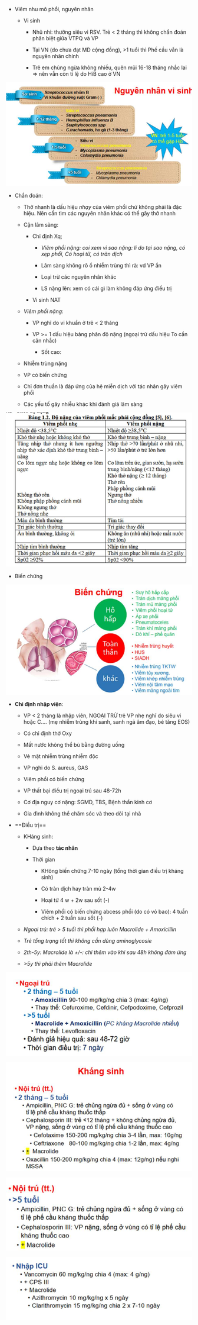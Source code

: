 - Viêm nhu mô phổi, nguyên nhân
  
	- Vi sinh
  
		- Nhũ nhi: thường siêu vi RSV. Trẻ < 2 tháng thì không chẩn đoán phân biệt giữa VTPQ và VP
  
		- Tại VN (do chưa đạt MD cộng đồng), >1 tuổi thì Phế cầu vẫn là nguyên nhân chính
  
		- Trẻ em chủng ngừa không nhiều, quên mũi 16-18 tháng nhắc lai => nên vẫn còn tỉ lệ do HiB cao ở VN
  
![444](../../../../../200%20Files/image/image/Bu%E1%BB%95i%206%20-%20H%E1%BB%87%20H%C3%B4%20h%E1%BA%A5p%20(c%C3%B2n%20l%E1%BA%A1i)-1687395504971.jpeg)
  
- Chẩn đoán:
  
	- Thở nhanh là dấu hiệu *nhạy* của viêm phổi chứ không phải là đặc hiệu. Nên cần tìm các nguyên nhân khác có thể gây thở nhanh
  
	- Cận lâm sàng:
  
		- Chỉ định Xq;
  
			- _Viêm phổi nặng: coi xem vì sao nặng: li do tại sao nặng, có xẹp phổi, Có hoại tử, có tràn dịch_
  
			- Lâm sàng không rõ ổ nhiễm trùng thì rà: vd VP ẩn 
  
			- Loại trừ các nguyên nhân khác
  
			- LS nặng lên: xem có cái gì làm không đáp ứng điều trị
  
		- Vi sinh NAT
  
	- _Viêm phổi nặng_:
  
		- VP nghĩ do vi khuẩn ở trẻ < 2 tháng
  
		- VP >= 1 dấu hiệu bảng phân độ nặng (ngoại trừ dấu hiệu To cần cân nhắc)
  
			- Sốt cao:
  
	- Nhiễm trùng nặng
  
	- VP có biến chứng
  
	- Chỉ đơn thuần là đáp ứng của hệ miễn dịch với tác nhân gây viêm phổi
  
	- Các yếu tố gây nhiễu khác khi đánh giá lâm sàng
  
![444](../../../../../200%20Files/image/image/Bu%E1%BB%95i%206%20-%20H%E1%BB%87%20H%C3%B4%20h%E1%BA%A5p%20(c%C3%B2n%20l%E1%BA%A1i)-1687395561568.jpeg)
  
- Biến chứng
  
![444](../../../../../200%20Files/image/image/Bu%E1%BB%95i%206%20-%20H%E1%BB%87%20H%C3%B4%20h%E1%BA%A5p%20(c%C3%B2n%20l%E1%BA%A1i)-1687395568630.jpeg)
  
- **Chỉ định nhập viện**:
  
	- VP < 2 tháng là nhập viên, NGOẠI TRỪ trẻ VP nhẹ nghĩ do siêu vi hoặc C…. (mẹ nhiễm trùng khi sanh, sanh ngả âm đạo, bé tăng EOS)
  
	- Có chỉ định thở Oxy
  
	- Mất nước không thể bù bằng đường uống
  
	- Vẻ mặt nhiễm trùng nhiễm độc
  
	- VP nghi do S. aureus, GAS
  
	- Viêm phổi có biến chứng
  
	- VP thất bại điều trị ngoại trú sau 48-72h
  
	- Cơ địa nguy cơ nặng: SGMD, TBS, Bệnh thần kinh cơ
  
	- Gia đình không thể chăm sóc và theo dõi tại nhà
  
- ==Điều trị==
  
	- KHáng sinh:
  
		- Dựa theo **tác nhân**
  
		- Thời gian
  
			- KHông biến chứng 7-10 ngày (tổng thời gian điều trị kháng sinh)
  
			- Có tràn dịch hay tràn mủ 2-4w
  
			- Hoại tử 4 w + 2w sau sốt (-)
  
			- Viêm phổi có biến chứng abcess phổi (do có vỏ bao): 4 tuần chích + 2 tuần sau sốt (-)
  
	- _Ngoại trú: trẻ > 5 tuổi thì phối hợp luôn Macrolide + Amoxicillin_
  
	- _Trẻ tổng trạng tốt thì không cần dùng aminoglycosie_
  
	- _2th-5y: Macrolide là +/-: chỉ thêm vào khi sau 48h không đám ứng_
  
	- _>5y thì phải thêm Macrolide_
  
![444](../../../../../200%20Files/image/image/Bu%E1%BB%95i%206%20-%20H%E1%BB%87%20H%C3%B4%20h%E1%BA%A5p%20(c%C3%B2n%20l%E1%BA%A1i)-1687395576422.jpeg)
  
![444](../../../../../200%20Files/image/image/Bu%E1%BB%95i%206%20-%20H%E1%BB%87%20H%C3%B4%20h%E1%BA%A5p%20(c%C3%B2n%20l%E1%BA%A1i)-1687395582049.jpeg)
  
![444](../../../../../200%20Files/image/image/Bu%E1%BB%95i%206%20-%20H%E1%BB%87%20H%C3%B4%20h%E1%BA%A5p%20(c%C3%B2n%20l%E1%BA%A1i)-1687395584918.jpeg)
  
![444](../../../../../200%20Files/image/image/Bu%E1%BB%95i%206%20-%20H%E1%BB%87%20H%C3%B4%20h%E1%BA%A5p%20(c%C3%B2n%20l%E1%BA%A1i)-1687395588894.jpeg)